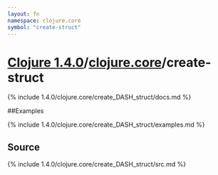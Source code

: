 ```yaml
---
layout: fn
namespace: clojure.core
symbol: "create-struct"
---
```


# [Clojure 1.4.0](../../)/[clojure.core](../)/create-struct

{% include 1.4.0/clojure.core/create_DASH_struct/docs.md %}

##Examples

{% include 1.4.0/clojure.core/create_DASH_struct/examples.md %}
## Source
{% include 1.4.0/clojure.core/create_DASH_struct/src.md %}

